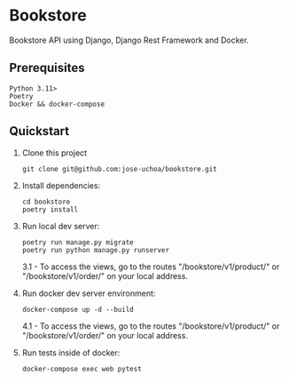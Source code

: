 # Bookstore

Bookstore API using Django, Django Rest Framework and Docker.

## Prerequisites

```
Python 3.11>
Poetry
Docker && docker-compose

```

## Quickstart

1. Clone this project

   ```shell
   git clone git@github.com:jose-uchoa/bookstore.git
   ```

2. Install dependencies:

   ```shell
   cd bookstore
   poetry install
   ```

3. Run local dev server:

   ```shell
   poetry run manage.py migrate
   poetry run python manage.py runserver
   ```

   3.1 - To access the views, go to the routes "/bookstore/v1/product/" or "/bookstore/v1/order/" on your local address.

4. Run docker dev server environment:

   ```shell
   docker-compose up -d --build
   ```

   4.1 - To access the views, go to the routes "/bookstore/v1/product/" or "/bookstore/v1/order/" on your local address.

5. Run tests inside of docker:

   ```shell
   docker-compose exec web pytest
   ```
